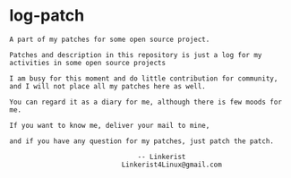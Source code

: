 # log-patch

	A part of my patches for some open source project.

	Patches and description in this repository is just a log for my activities in some open source projects

	I am busy for this moment and do little contribution for community, and I will not place all my patches here as well.

	You can regard it as a diary for me, although there is few moods for me.

	If you want to know me, deliver your mail to mine,

	and if you have any question for my patches, just patch the patch.

									-- Linkerist
								Linkerist4Linux@gmail.com

